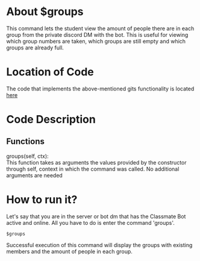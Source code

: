 # About $groups
This command lets the student view the amount of people there are in each group from the private discord DM with the bot. This is useful for viewing which group numbers are taken, which groups are still empty and which groups are already full.

# Location of Code
The code that implements the above-mentioned gits functionality is located [here](https://github.com/SE21-Team2/ClassMateBot/blob/main/cogs/groups.py)

# Code Description
## Functions
groups(self, ctx): <br>
This function takes as arguments the values provided by the constructor through self, context in which the command was called. No additional arguments are needed

# How to run it?
Let's say that you are in the server or bot dm that has the Classmate Bot active and online. All you have to do is 
enter the command 'groups'.
```
$groups
```
Successful execution of this command will display the groups with existing members and the amount of people in each group.
